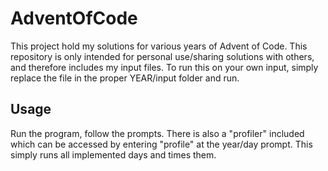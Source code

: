 # AdventOfCode
This project hold my solutions for various years of Advent of Code.
This repository is only intended for personal use/sharing solutions with others,
and therefore includes my input files. To run this on your own input, simply
replace the file in the proper YEAR/input folder and run.

## Usage
Run the program, follow the prompts.
There is also a "profiler" included which can be accessed by entering "profile" at the year/day prompt.
This simply runs all implemented days and times them.
